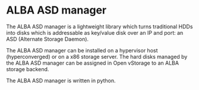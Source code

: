 # ALBA ASD manager
The ALBA ASD manager is a lightweight library which turns traditional HDDs into disks which is addressable as key/value disk over an IP and port: an ASD (Alternate Storage Daemon).

The ALBA ASD manager can be installed on a hypervisor host (hyperconverged) or on a x86 storage server. The hard disks managed by the ALBA ASD manager can be assigned in Open vStorage to an ALBA storage backend. 

The ALBA ASD manager is written in python.
